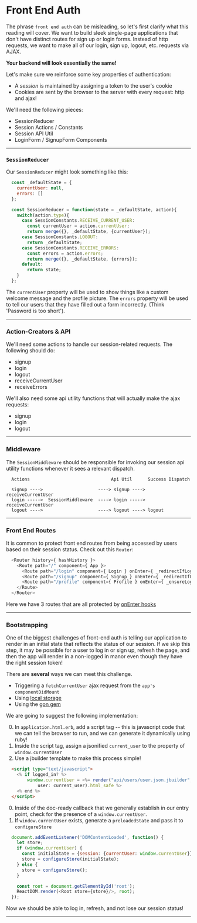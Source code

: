 # Front End Auth

The phrase `front end auth` can be misleading, so let's first clarify what this reading
will cover. We want to build sleek single-page applications that don't have distinct
routes for sign up or login forms. Instead of http requests, we want to make
all of our login, sign up, logout, etc. requests via AJAX.

**Your backend will look essentially the same!**

Let's make sure we reinforce some key properties of authentication:
  * A *session* is maintained by assigning a token to the user's cookie
  * Cookies are sent by the browser to the server with every request: http and ajax!

We'll need the following pieces:

  * SessionReducer
  * Session Actions / Constants
  * Session API Util
  * LoginForm / SignupForm Components

---

### `SessionReducer`

Our `SessionReducer` might look something like this:

```js
  const _defaultState = {
    currentUser: null,
    errors: []
  };

  const SessionReducer = function(state = _defaultState, action){
    switch(action.type){
      case SessionConstants.RECEIVE_CURRENT_USER:
        const currentUser = action.currentUser;
        return merge({}, _defaultState, {currentUser});
      case SessionConstants.LOGOUT:
        return _defaultState;
      case SessionConstants.RECEIVE_ERRORS:
        const errors = action.errors;
        return merge({}, _defaultState, {errors});
      default:
        return state;
    }
  };
```

The `currentUser` property will be used to show things like a custom welcome message
and the profile picture. The `errors` property will be used to tell our users that
they have filled out a form incorrectly. (Think 'Password is too short').

---

### Action-Creators & API

We'll need some actions to handle our session-related requests. The following should do:

  * signup
  * login
  * logout
  * receiveCurrentUser
  * receiveErrors

We'll also need some api utility functions that will actually make the ajax requests:

  * signup
  * login
  * logout

---

### Middleware

The `SessionMiddleware` should be responsible for invoking our session api utility functions
whenever it sees a relevant dispatch.

```
  Actions                               Api Util      Success Dispatch

  signup ---->                     ----> signup ----> receiveCurrentUser
  login ----->  SessionMiddleware  ----> login -----> receiveCurrentUser
  logout ---->                     ----> logout ----> logout
```

---

### Front End Routes

It is common to protect front end routes from being accessed by users based on their
session status. Check out this `Router`:

```js
  <Router history={ hashHistory }>
    <Route path="/" component={ App }>
      <Route path="/login" component={ Login } onEnter={ _redirectIfLoggedIn }/>
      <Route path="/signup" component={ Signup } onEnter={ _redirectIfLoggedIn }/>
      <Route path="/profile" component={ Profile } onEnter={ _ensureLoggedIn }/>
    </Route>
  </Router>
```

Here we have 3 routes that are all protected by [onEnter hooks][onenter]

[onenter]: on_enter.md

---

### Bootstrapping

One of the biggest challenges of front-end auth is telling our application to render
in an initial state that reflects the status of our session. If we skip this step, it
may be possible for a user to log in or sign up, refresh the page, and then the app
will render in a non-logged in manor even though they have the right session token!

There are **several** ways we can meet this challenge.

  * Triggering a `fetchCurrentUser` ajax request from the `app's` `componentDidMount`
  * Using [local storage][local-storage]
  * Using the [gon gem][gon-video]

We are going to suggest the following implementation:

  0. In `application.html.erb`, add a script tag -- this is javascript code that
  we can tell the browser to run, and we can generate it dynamically using ruby!
  0. Inside the script tag, assign a jsonified `current_user` to the property of
  `window.currentUser`
  0. Use a jbuilder template to make this process simple!

```html
  <script type="text/javascript">
    <% if logged_in? %>
    	window.currentUser = <%= render("api/users/user.json.jbuilder",
    		user: current_user).html_safe %>
    <% end %>
  </script>
```

  0. Inside of the doc-ready callback that we generally establish in our entry point,
  check for the presence of a `window.currentUser`.
  0. If `window.currentUser` exists, generate a `preloadedState` and pass it
  to `configureStore`

```js
  document.addEventListener('DOMContentLoaded', function() {
    let store;
    if (window.currentUser) {
      const initialState = {session: {currentUser: window.currentUser}};
      store = configureStore(initialState);
    } else {
      store = configureStore();
    }

    const root = document.getElementById('root');
    ReactDOM.render(<Root store={store}/>, root);
  });
```

Now we should be able to log in, refresh, and not lose our session status!

[local-storage]: https://developer.mozilla.org/en-US/docs/Web/API/Window/localStorage
[gon-video]: https://vimeo.com/168132088

---
